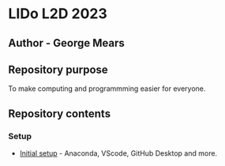 # LIDo L2D 2023

## **Author - George Mears**

## Repository purpose

To make computing and programmming easier for everyone.

## Repository contents

### Setup

- [Initial setup](Setup/LIDo_setup.md) - Anaconda, VScode, GitHub Desktop and more.